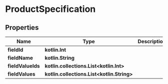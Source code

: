 
# ProductSpecification

## Properties
Name | Type | Description | Notes
------------ | ------------- | ------------- | -------------
**fieldId** | **kotlin.Int** |  | 
**fieldName** | **kotlin.String** |  | 
**fieldValueIds** | **kotlin.collections.List&lt;kotlin.Int&gt;** |  | 
**fieldValues** | **kotlin.collections.List&lt;kotlin.String&gt;** |  | 



